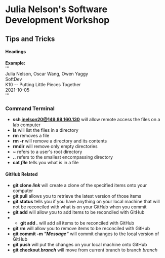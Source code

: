 # Julia Nelson's Software Development Workshop

## Tips and Tricks

#### Headings
**Example:**  
'''  
Julia Nelson, Oscar Wang, Owen Yaggy  
SoftDev  
K10 -- Putting Little Pieces Together  
2021-10-05  
'''

### Command Terminal
* **ssh jnelson20@149.89.160.130** will allow remote access the files on a lab computer
* **ls** will list the files in a directory
* **rm** removes a file
* **rm -r** will remove a directory and its contents
* **rmdir** will remove only empty directories
* **~** refers to a user's root directory
* **..** refers to the smallest encompassing directory
* **cat *file*** tells you what is in a file

#### GitHub Related
* **git clone *link*** will create a clone of the specified items onto your computer
* **git pull** allows you to retrieve the latest version of those items
* **git status** tells you if you have anything on your local machine that will not be reconciled with what is on your GitHub when you commit
* **git add** will allow you to add items to be reconciled with GitHub
* * **git add .** will add all items to be reconciled with GitHub
* **git rm** will allow you to remove items to be reconciled with GitHub
* **git commit -m *"Message"*** will commit changes to the local version of GitHub
* **git push** will put the changes on your local machine onto GitHub
* **git checkout *branch*** will move from current branch to branch *branch*
